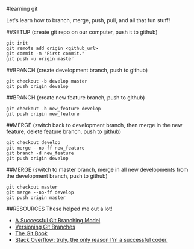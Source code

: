 #learning git

Let's learn how to branch, merge, push, pull, and all that fun stuff!

##SETUP
(create git repo on our computer, push it to github)

```
git init
git remote add origin <github_url>
git commit -m "First commit."
git push -u origin master
```


##BRANCH
(create development branch, push to github)

```
git checkout -b develop master
git push origin develop
```


##BRANCH
(create new feature branch, push to github)

```
git checkout -b new_feature develop
git push origin new_feature
```


##MERGE
(switch back to development branch, then merge in the new feature, delete feature branch, push to github)

```
git checkout develop
git merge --no-ff new_feature
git branch -d new_feature
git push origin develop
```

##MERGE
(switch to master branch, merge in all new developments from the development branch, push to github)

```
git checkout master
git merge --no-ff develop
git push origin master
```

##RESOURCES
These helped me out a lot!

* [A Successful Git Branching Model](http://nvie.com/posts/a-successful-git-branching-model/)
* [Versioning Git Branches](https://datasift.github.io/gitflow/Versioning.html)
* [The Git Book](https://git-scm.com/book/en/v2)
* [Stack Overflow: truly, the only reason I'm a successful coder.](http://stackoverflow.com/)